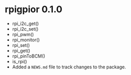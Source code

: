 # rpigpior 0.1.0

* rpi_i2c_get()
* rpi_i2c_set()
* rpi_pwm()
* rpi_monitor()
* rpi_set()
* rpi_get()
* rpi_pinToBCM()
* is_rpi()
* Added a `NEWS.md` file to track changes to the package.
